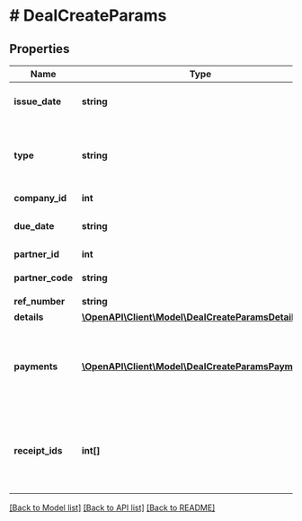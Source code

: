 # # DealCreateParams

## Properties

Name | Type | Description | Notes
------------ | ------------- | ------------- | -------------
**issue_date** | **string** | 発生日 (yyyy-mm-dd) |
**type** | **string** | 収支区分 (収入: income, 支出: expense) |
**company_id** | **int** | 事業所ID |
**due_date** | **string** | 支払期日(yyyy-mm-dd) | [optional]
**partner_id** | **int** | 取引先ID | [optional]
**partner_code** | **string** | 取引先コード | [optional]
**ref_number** | **string** | 管理番号 | [optional]
**details** | [**\OpenAPI\Client\Model\DealCreateParamsDetails[]**](DealCreateParamsDetails.md) |  |
**payments** | [**\OpenAPI\Client\Model\DealCreateParamsPayments[]**](DealCreateParamsPayments.md) | 支払行一覧（配列）：未指定の場合、未決済の取引を作成します。 | [optional]
**receipt_ids** | **int[]** | 証憑ファイルID（ファイルボックスのファイルID）（配列） | [optional]

[[Back to Model list]](../../README.md#models) [[Back to API list]](../../README.md#endpoints) [[Back to README]](../../README.md)
